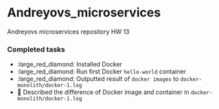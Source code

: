 # Andreyovs_microservices
Andreyovs microservices repository
HW 13
### Completed tasks

- :large_red_diamond: Installed Docker
- :large_red_diamond: Run first Docker `hello-world` container
- :large_red_diamond: Outputted result of `docker images` to `docker-monolith/docker-1.log`
- :large_orange_diamond: Described the difference of Docker image and container in `docker-monolith/docker-1.log`
